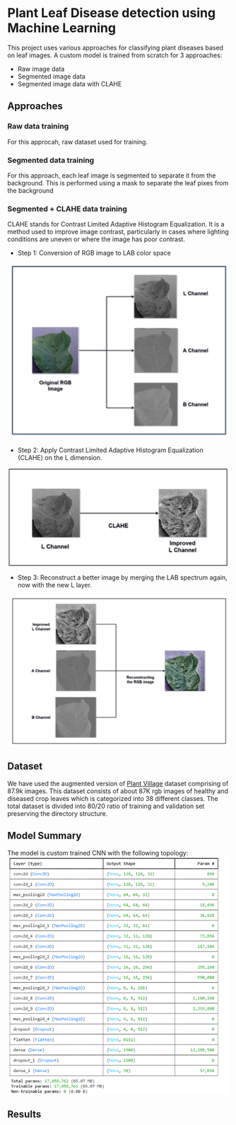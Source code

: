 # Plant Leaf Disease detection using Machine Learning

This project uses various approaches for classifying plant diseases based on leaf images. A custom model is trained from scratch for 3 approaches:
-  Raw image data
- Segmented image data
- Segmented image data with CLAHE

## Approaches

### Raw data training
For this approcah, raw dataset used for training.

### Segmented data training
For this approach, each leaf image is segmented to separate it from the background. This is performed using a mask to separate the leaf pixes from the background

### Segmented + CLAHE data training
CLAHE stands for Contrast Limited Adaptive Histogram Equalization. It is a method used to improve image contrast, particularly in cases where lighting conditions are uneven or where the image has poor contrast.

- Step 1: Conversion of RGB image to LAB color space

![lab_breakdown](https://github.com/maithil22/leaf_disease_detection/blob/main/images/lab_breakdown.png)

- Step 2: Apply Contrast Limited Adaptive Histogram Equalization (CLAHE) on the L dimension.

![clahe_l_channel](images\clahe_l_channel.png)

- Step 3: Reconstruct a better image by merging the LAB spectrum again, now with the new L layer.

![reconstruct_leaf](images\reconstruct_leaf.png)

## Dataset
We have used the augmented version of [Plant Village](https://www.kaggle.com/datasets/vipoooool/new-plant-diseases-dataset) dataset comprising of 87.9k images. 
This dataset consists of about 87K rgb images of healthy and diseased crop leaves which is categorized into 38 different classes. The total dataset is divided into 80/20 ratio of training and validation set preserving the directory structure.

## Model Summary
 The model is custom trained CNN with the following topology:
 ![model_summary](images\model_summary.png)

## Results
